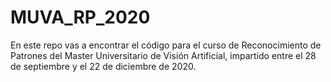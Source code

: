 # MUVA_RP_2020

En este repo vas a encontrar el código para el curso de Reconocimiento de Patrones del Master Universitario de Visión Artificial, impartido entre el 28 de septiembre y el 22 de diciembre de 2020.
